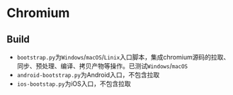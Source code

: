 
# Chromium

## Build

* `bootstrap.py`为`Windows`/`macOS`/`Linix`入口脚本，集成chromium源码的拉取、同步、预处理、编译、拷贝产物等操作。已测试`Windows`/`macOS`
* `android-bootstrap.py`为Android入口，不包含拉取
* `ios-bootstap.py`为iOS入口，不包含拉取
